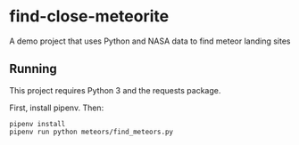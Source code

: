 # find-close-meteorite
A demo project that uses Python and NASA data to find meteor landing sites

## Running
This project requires Python 3 and the requests package.

First, install pipenv. Then:

```
pipenv install
pipenv run python meteors/find_meteors.py

